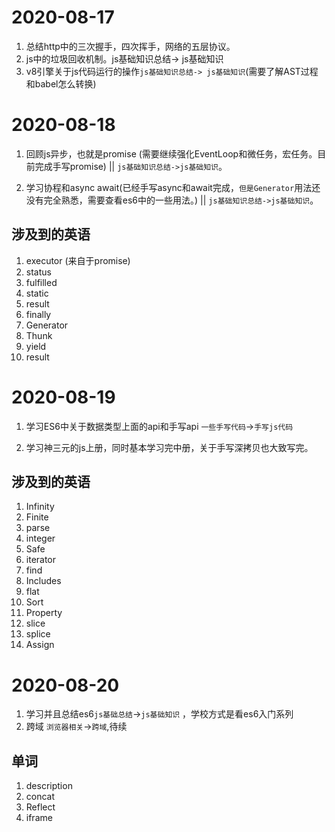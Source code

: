 # 2020-08-17

1. 总结http中的三次握手，四次挥手，网络的五层协议。
2. js中的垃圾回收机制。js基础知识总结-> js基础知识
3. v8引擎关于js代码运行的操作`js基础知识总结-> js基础知识`(需要了解AST过程和babel怎么转换)

# 2020-08-18

1. 回顾js异步，也就是promise (需要继续强化EventLoop和微任务，宏任务。目前完成手写promise)  ||  `js基础知识总结->js基础知识`。

2. 学习协程和async await(已经手写async和await完成，`但是Generator`用法还没有完全熟悉，需要查看es6中的一些用法。) || `js基础知识总结->js基础知识`。

## 涉及到的英语

1. executor (来自于promise)
2. status
3. fulfilled 
4. static
5. result
6. finally
7. Generator
8. Thunk
9. yield
10. result

# 2020-08-19

1. 学习ES6中关于数据类型上面的api和手写api `一些手写代码`->`手写js代码`

2. 学习神三元的js上册，同时基本学习完中册，关于手写深拷贝也大致写完。

## 涉及到的英语

1. Infinity
2. Finite
3. parse
4. integer
5. Safe
6. iterator
7. find
8. Includes
9. flat
10. Sort
11. Property
12. slice
13. splice
14. Assign

# 2020-08-20

1. 学习并且总结es6`js基础总结`->`js基础知识` ，学校方式是看es6入门系列
2. 跨域 `浏览器相关`->`跨域`,待续

## 单词

1.  description
2. concat
3. Reflect
4. iframe


